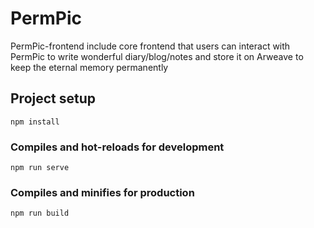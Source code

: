 # PermPic

PermPic-frontend include core frontend that users can interact with PermPic to write wonderful diary/blog/notes and store it on Arweave to keep the eternal memory permanently


## Project setup
```
npm install
```

### Compiles and hot-reloads for development
```
npm run serve
```

### Compiles and minifies for production
```
npm run build
```
